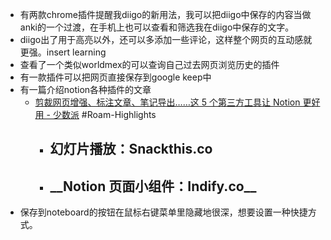 - 有两款chrome插件提醒我diigo的新用法，我可以把diigo中保存的内容当做anki的一个过渡，在手机上也可以查看和筛选我在diigo中保存的文字。
- diigo出了用于高亮以外，还可以多添加一些评论，这样整个网页的互动感就更强。insert learning
- 查看了一个类似worldmex的可以查询自己过去网页浏览历史的插件
- 有一款插件可以把网页直接保存到google keep中
- 有一篇介绍notion各种插件的文章
    - [剪裁网页增强、标注文章、笔记导出……这 5 个第三方工具让 Notion 更好用 - 少数派](https://sspai.com/post/63355) #Roam-Highlights
        - <h2>幻灯片播放：Snackthis.co</h2>
        - <h2>__Notion 页面小组件：Indify.co__</h2>
- 保存到noteboard的按钮在鼠标右键菜单里隐藏地很深，想要设置一种快捷方式。
